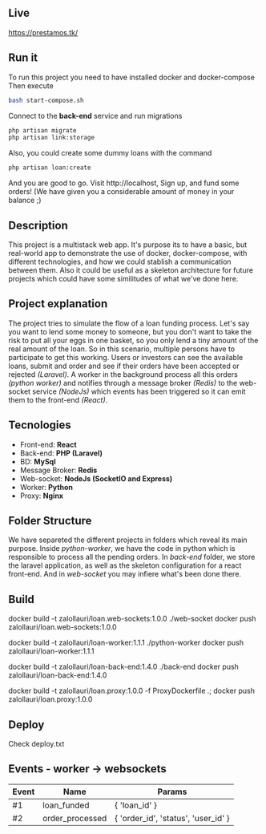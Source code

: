 
## Live
https://prestamos.tk/

## Run it
To run this project you need to have installed docker and docker-compose 
Then execute
```sh
bash start-compose.sh
```
Connect to the **back-end** service and run migrations
```sh
php artisan migrate
php artisan link:storage
```
Also, you could create some dummy loans with the command
```sh
php artisan loan:create
```
And you are good to go.
Visit http://localhost, Sign up, and fund some orders! (We have given you a considerable amount of money in your balance ;)




## Description
This project is a multistack web app. It's purpose its to have a basic, but real-world app to demonstrate the use of docker, docker-compose, with different technologies, and how we could stablish a communication between them. Also it could be useful as a skeleton architecture for future projects which could have some similitudes of what we've done here.

## Project explanation
The project tries to simulate the flow of a loan funding process. Let's say you want to lend some money to someone, but you don't want to take the risk to put all your eggs in one basket, so you only lend a tiny amount of the real amount of the loan. So in this scenario, multiple persons have to participate to get this working.
Users or investors can see the available loans, submit and order and see if their orders have been accepted or rejected *(Laravel)*. A worker in the background process all this orders *(python worker)* and notifies through a message broker *(Redis)* to the web-socket service *(NodeJs)* which events has been triggered so it can emit them to the front-end *(React)*.

## Tecnologies
- Front-end:       **React**
- Back-end:        **PHP (Laravel)**
- BD:              **MySql**
- Message Broker:  **Redis**
- Web-socket:      **NodeJs (SocketIO and Express)**
- Worker:          **Python**
- Proxy:           **Nginx**


## Folder Structure
We have separeted the different projects in folders which reveal its main purpose.
Inside *python-worker*, we have the code in python which is responsible to process all the pending orders.
In *back-end* folder, we store the laravel application, as well as the skeleton configuration for a react front-end.
And in *web-socket* you may infiere what's been done there.


## Build

docker build -t zalollauri/loan.web-sockets:1.0.0 ./web-socket
docker push  zalollauri/loan.web-sockets:1.0.0

docker build -t zalollauri/loan-worker:1.1.1 ./python-worker
docker push  zalollauri/loan-worker:1.1.1

docker build -t zalollauri/loan-back-end:1.4.0 ./back-end
docker push  zalollauri/loan-back-end:1.4.0

docker build -t zalollauri/loan.proxy:1.0.0 -f ProxyDockerfile .;
docker push  zalollauri/loan.proxy:1.0.0



##  Deploy

Check deploy.txt


## Events - worker -> websockets
| Event | Name            | Params                              |
|-------|-----------------|-------------------------------------|
| #1    | loan_funded     | { 'loan_id' }                       |
| #2    | order_processed | { 'order_id', 'status', 'user_id' } |